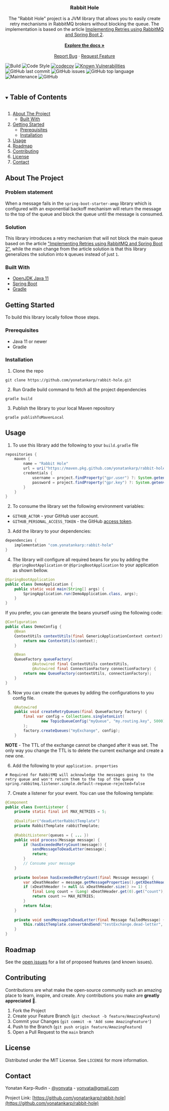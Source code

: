 <!--
This README is based on "Best-README-Template" for more info
visit https://github.com/othneildrew/Best-README-Template#about-the-project
-->

<h3 align="center">Rabbit Hole</h3>
<p align="center">
	The "Rabbit Hole" project is a JVM library that allows you to easily create retry mechanisms in
	RabbitMQ brokers without blocking the queue. The implementation is based on the article
	<a href="https://programmerfriend.com/rabbit-mq-retry/">Implementing Retries using RabbitMQ and Spring Boot 2</a>.
	<br />
	<br />
	<a href="https://github.com/yonatankarp/rabbit-hole"><strong>Explore the docs »</strong></a>
	<br />
	<br />
	<a href="https://github.com/yonatankarp/rabbit-hole/issues">Report Bug</a>
	·
	<a href="https://github.com/yonatankarp/rabbit-hole/issues">Request Feature</a>
</p>


![Build](https://github.com/yonatankarp/rabbit-hole/actions/workflows/build.yml/badge.svg)
![Code Style](https://github.com/yonatankarp/rabbit-hole/actions/workflows/code_style.yml/badge.svg)
[![codecov](https://codecov.io/gh/yonatankarp/rabbit-hole/branch/main/graph/badge.svg?token=BZ118ARLZQ)](https://codecov.io/gh/yonatankarp/rabbit-hole)
[![Known Vulnerabilities](https://snyk.io/test/github/yonatankarp/rabbit-hole/badge.svg)](https://snyk.io/test/github)
![GitHub last commit](https://img.shields.io/github/last-commit/yonatankarp/rabbit-hole)
![GitHub issues](https://img.shields.io/github/issues-raw/yonatankarp/rabbit-hole)
![GitHub top language](https://img.shields.io/github/languages/top/yonatankarp/rabbit-hole)
![Maintenance](https://img.shields.io/maintenance/yes/2021)
![GitHub](https://img.shields.io/github/license/yonatankarp/rabbit-hole)


<!-- TABLE OF CONTENTS -->
<details open="open">
<summary><h2 style="display: inline-block">Table of Contents</h2></summary>
<ol>
	<li>
	<a href="#about-the-project">About The Project</a>
	<ul>
		<li><a href="#built-with">Built With</a></li>
	</ul>
	</li>
	<li>
	<a href="#getting-started">Getting Started</a>
	<ul>
		<li><a href="#prerequisites">Prerequisites</a></li>
		<li><a href="#installation">Installation</a></li>
	</ul>
	</li>
	<li><a href="#usage">Usage</a></li>
	<li><a href="#roadmap">Roadmap</a></li>
	<li><a href="#contributing">Contributing</a></li>
	<li><a href="#license">License</a></li>
	<li><a href="#contact">Contact</a></li>
</ol>
</details>



<!-- ABOUT THE PROJECT -->

## About The Project

### Problem  statement

When a message fails in the `spring-boot-starter-amqp` library which is configured with an exponential backoff
mechanism will return the message to the top of the queue and block the queue until the message is consumed.

### Solution

This library introduces a retry mechanism that will not block the main queue based on the article
["Implementing Retries using RabbitMQ and Spring Boot 2"](https://programmerfriend.com/rabbit-mq-retry/"), while the
main change from the article solution is that this library generalizes the solution into `N` queues instead of just `1`.
### Built With

* [OpenJDK Java 11](https://openjdk.java.net/projects/jdk/11/)
* [Spring Boot](https://spring.io/projects/spring-boot)
* [Gradle](https://gradle.org/)

## Getting Started

To build this library locally follow those steps.

### Prerequisites

* Java 11 or newer
* Gradle

### Installation

1. Clone the repo
```shell
git clone https://github.com/yonatankarp/rabbit-hole.git
```
2. Run Gradle build command to fetch all the project  dependencies
```shell
gradle build
```

3. Publish the library to your local Maven repository
```shell
gradle publishToMavenLocal
```

## Usage

<!-- TODO: amend documentation according to current implementation! -->

1. To use this library add the following to your `build.gradle` file

```groovy
repositories {
    maven {
        name = "Rabbit Hole"
        url = uri("https://maven.pkg.github.com/yonatankarp/rabbit-hole")
        credentials {
            username = project.findProperty("gpr.user") ?: System.getenv("GITHUB_ACTOR")
            password = project.findProperty("gpr.key") ?: System.getenv('GITHUB_PERSONAL_ACCESS_TOKEN')
        }
    }
}
```

2. To consume the library set the following environment variables:

- `GITHUB_ACTOR` - your GitHub user account.
- `GITHUB_PERSONAL_ACCESS_TOKEN` - the GitHub [access token](https://docs.github.com/en/github/authenticating-to-github/creating-a-personal-access-token).

3. Add the library to your dependencies:
```groovy
dependencies {
    implementation "com.yonatankarp:rabbit-hole"
}
```

4. The library will configure all required beans for you by adding the `@SpringBootApplication` or
   `@SpringBootApplication` to your application as shown bellow.
```java
@SpringBootApplication
public class DemoApplication {
    public static void main(String[] args) {
        SpringApplication.run(DemoApplication.class, args);
    }
}
```

If you prefer, you can generate the beans yourself using the following code:
```java
@Configuration
public class DemoConfig {
    @Bean
    ContextUtils contextUtils(final GenericApplicationContext context) {
        return new ContextUtils(context);
    }

    @Bean
    QueueFactory queueFactory(
            @Autowired final ContextUtils contextUtils,
            @Autowired final ConnectionFactory connectionFactory) {
        return new QueueFactory(contextUtils, connectionFactory);
    }
}
```
5. Now you can create the queues by adding the configurations to you config file.

```java
    @Autowired
    public void createRetryQueues(final QueueFactory factory) {
        final var config = Collections.singletonList(
                new TopicQueueConfig("myQueue", "my.routing.key", 5000)
        );
        factory.createQueues("myExchange", config);
    }
```

**NOTE** - The TTL of the exchange cannot be changed after it was set.  The only way you change the  TTL is to  delete
the current exchange and create a new one.

6. Add the following to your `application. properties`
```properties
# Required for RabbitMQ will acknowledge the messages going to the retry queue and won't return them to the top of the queue
spring.rabbitmq.listener.simple.default-requeue-rejected=false
```

7. Create a listener for your event. You can use the following template:
```java
@Component
public class EventListener {
    private static final int MAX_RETRIES = 5;
    
    @Qualifier("deadLetterRabbitTemplate")
    private RabbitTemplate rabbitTemplate;
    
    @RabbitListener(queues = { ... })
    public void process(Message message) {
        if (hasExceededRetryCount(message)) {
            sendMessageToDeadLetter(message);
            return;
        }
        // Consume your message
    }
    
    private boolean hasExceededRetryCount(final Message message) {
        var xDeathHeader = message.getMessageProperties().getXDeathHeader();
        if (xDeathHeader != null && xDeathHeader.size() >= 1) {
            final Long count = (Long) xDeathHeader.get(0).get("count");
            return count >= MAX_RETRIES;
        }
        return false;
    }
    
    private void sendMessageToDeadLetter(final Message failedMessage) {
        this.rabbitTemplate.convertAndSend("testExchange.dead-letter", failedMessage);
    }
}
```

<!-- TODO: add link to full configuration README once created -->

## Roadmap

See the [open issues](https://github.com/yonatankarp/rabbit-hole/issues) for a list of proposed
features (and known issues).


## Contributing

Contributions are what make the open-source community such an amazing place to learn, inspire, and create. Any
contributions you make are **greatly appreciated** 🙏.

1. Fork the Project
2. Create your Feature Branch (`git checkout -b feature/AmazingFeature`)
3. Commit your Changes (`git commit -m 'Add some AmazingFeature'`)
4. Push to the Branch (`git push origin feature/AmazingFeature`)
5. Open a Pull Request to the `main` branch


## License

Distributed under the MIT License. See `LICENSE` for more information.


## Contact

Yonatan Karp-Rudin - [@yonvata](https://twitter.com/yonvata) - yonvata@gmail.com

Project
Link: [https://github.com/yonatankarp/rabbit-hole](https://github.com/yonatankarp/rabbit-hole)
